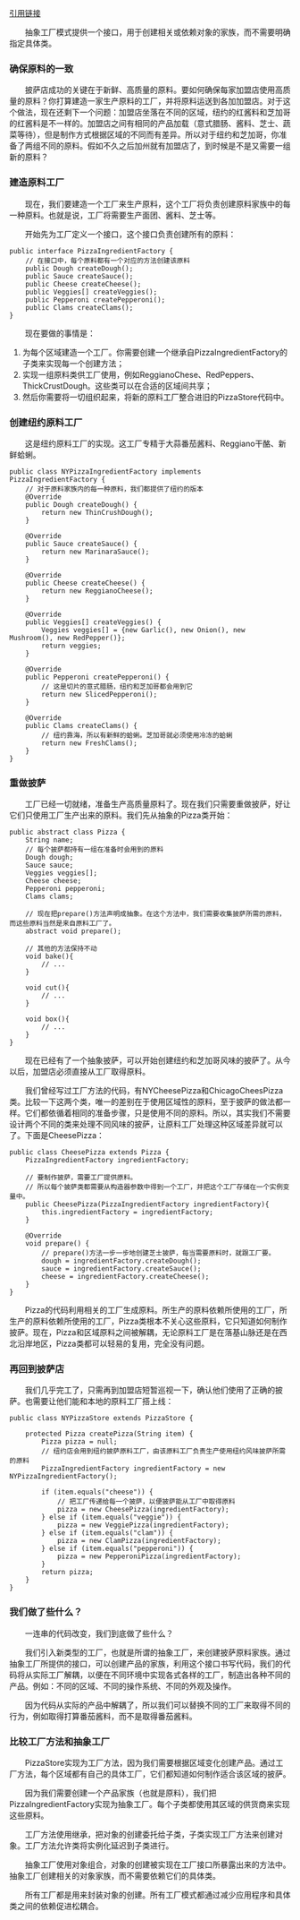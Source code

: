 [引用链接](http://cashow.github.io/head-first-design-patterns-notes-abstract-factory-pattern.html)

&emsp;&emsp;抽象工厂模式提供一个接口，用于创建相关或依赖对象的家族，而不需要明确指定具体类。

### 确保原料的一致

&emsp;&emsp;披萨店成功的关键在于新鲜、高质量的原料。要如何确保每家加盟店使用高质量的原料？你打算建造一家生产原料的工厂，并将原料运送到各加加盟店。对于这个做法，现在还剩下一个问题：加盟店坐落在不同的区域，纽约的红酱料和芝加哥的红酱料是不一样的。加盟店之间有相同的产品加载（意式腊肠、酱料、芝士、蔬菜等待），但是制作方式根据区域的不同而有差异。所以对于纽约和芝加哥，你准备了两组不同的原料。假如不久之后加州就有加盟店了，到时候是不是又需要一组新的原料？

### 建造原料工厂

&emsp;&emsp;现在，我们要建造一个工厂来生产原料，这个工厂将负责创建原料家族中的每一种原料。也就是说，工厂将需要生产面团、酱料、芝士等。

&emsp;&emsp;开始先为工厂定义一个接口，这个接口负责创建所有的原料：
```
public interface PizzaIngredientFactory {
    // 在接口中，每个原料都有一个对应的方法创建该原料
    public Dough createDough();
    public Sauce createSauce();
    public Cheese createCheese();
    public Veggies[] createVeggies();
    public Pepperoni createPepperoni();
    public Clams createClams();
}
```
&emsp;&emsp;现在要做的事情是：

1. 为每个区域建造一个工厂。你需要创建一个继承自PizzaIngredientFactory的子类来实现每一个创建方法；
2. 实现一组原料类供工厂使用，例如ReggianoChese、RedPeppers、ThickCrustDough。这些类可以在合适的区域间共享；
3. 然后你需要将一切组织起来，将新的原料工厂整合进旧的PizzaStore代码中。

### 创建纽约原料工厂

&emsp;&emsp;这是纽约原料工厂的实现。这工厂专精于大蒜番茄酱料、Reggiano干酪、新鲜蛤蜊。
```
public class NYPizzaIngredientFactory implements PizzaIngredientFactory {
    // 对于原料家族内的每一种原料，我们都提供了纽约的版本
    @Override
    public Dough createDough() {
        return new ThinCrushDough();
    }

    @Override
    public Sauce createSauce() {
        return new MarinaraSauce();
    }

    @Override
    public Cheese createCheese() {
        return new ReggianoCheese();
    }

    @Override
    public Veggies[] createVeggies() {
        Veggies veggies[] = {new Garlic(), new Onion(), new Mushroom(), new RedPepper()};
        return veggies;
    }

    @Override
    public Pepperoni createPepperoni() {
        // 这是切片的意式腊肠，纽约和芝加哥都会用到它
        return new SlicedPepperoni();
    }

    @Override
    public Clams createClams() {
        // 纽约靠海，所以有新鲜的蛤蜊。芝加哥就必须使用冷冻的蛤蜊
        return new FreshClams();
    }
}
```
### 重做披萨

&emsp;&emsp;工厂已经一切就绪，准备生产高质量原料了。现在我们只需要重做披萨，好让它们只使用工厂生产出来的原料。我们先从抽象的Pizza类开始：
```
public abstract class Pizza {
    String name;
    // 每个披萨都持有一组在准备时会用到的原料
    Dough dough;
    Sauce sauce;
    Veggies veggies[];
    Cheese cheese;
    Pepperoni pepperoni;
    Clams clams;
    
    // 现在把prepare()方法声明成抽象。在这个方法中，我们需要收集披萨所需的原料，而这些原料当然是来自原料工厂了。
    abstract void prepare();
    
    // 其他的方法保持不动
    void bake(){
        // ...
    }
    
    void cut(){
        // ...
    }
    
    void box(){
        // ...
    }
}
```
&emsp;&emsp;现在已经有了一个抽象披萨，可以开始创建纽约和芝加哥风味的披萨了。从今以后，加盟店必须直接从工厂取得原料。

&emsp;&emsp;我们曾经写过工厂方法的代码，有NYCheesePizza和ChicagoCheesPizza类。比较一下这两个类，唯一的差别在于使用区域性的原料，至于披萨的做法都一样。它们都依循着相同的准备步骤，只是使用不同的原料。所以，其实我们不需要设计两个不同的类来处理不同风味的披萨，让原料工厂处理这种区域差异就可以了。下面是CheesePizza：
```
public class CheesePizza extends Pizza {
    PizzaIngredientFactory ingredientFactory;
    
    // 要制作披萨，需要工厂提供原料。
    // 所以每个披萨类都需要从构造器参数中得到一个工厂，并把这个工厂存储在一个实例变量中。
    public CheesePizza(PizzaIngredientFactory ingredientFactory){
        this.ingredientFactory = ingredientFactory;
    }
    
    @Override
    void prepare() {
        // prepare()方法一步一步地创建芝士披萨，每当需要原料时，就跟工厂要。
        dough = ingredientFactory.createDough();
        sauce = ingredientFactory.createSauce();
        cheese = ingredientFactory.createCheese();
    }
}
```
&emsp;&emsp;Pizza的代码利用相关的工厂生成原料。所生产的原料依赖所使用的工厂，所生产的原料依赖所使用的工厂，Pizza类根本不关心这些原料，它只知道如何制作披萨。现在，Pizza和区域原料之间被解耦，无论原料工厂是在落基山脉还是在西北沿岸地区，Pizza类都可以轻易的复用，完全没有问题。

### 再回到披萨店

&emsp;&emsp;我们几乎完工了，只需再到加盟店短暂巡视一下，确认他们使用了正确的披萨。也需要让他们能和本地的原料工厂搭上线：
```
public class NYPizzaStore extends PizzaStore {

    protected Pizza createPizza(String item) {
        Pizza pizza = null;
        // 纽约店会用到纽约披萨原料工厂，由该原料工厂负责生产使用纽约风味披萨所需的原料
        PizzaIngredientFactory ingredientFactory = new NYPizzaIngredientFactory();

        if (item.equals("cheese")) {
            // 把工厂传递给每一个披萨，以便披萨能从工厂中取得原料
            pizza = new CheesePizza(ingredientFactory);
        } else if (item.equals("veggie")) {
            pizza = new VeggiePizza(ingredientFactory);
        } else if (item.equals("clam")) {
            pizza = new ClamPizza(ingredientFactory);
        } else if (item.equals("pepperoni")) {
            pizza = new PepperoniPizza(ingredientFactory);
        }
        return pizza;
    }
}
```
### 我们做了些什么？

&emsp;&emsp;一连串的代码改变，我们到底做了些什么？

&emsp;&emsp;我们引入新类型的工厂，也就是所谓的抽象工厂，来创建披萨原料家族。通过抽象工厂所提供的接口，可以创建产品的家族，利用这个接口书写代码，我们的代码将从实际工厂解耦，以便在不同环境中实现各式各样的工厂，制造出各种不同的产品。例如：不同的区域、不同的操作系统、不同的外观及操作。

&emsp;&emsp;因为代码从实际的产品中解耦了，所以我们可以替换不同的工厂来取得不同的行为，例如取得打算番茄酱料，而不是取得番茄酱料。

### 比较工厂方法和抽象工厂

&emsp;&emsp;PizzaStore实现为工厂方法，因为我们需要根据区域变化创建产品。通过工厂方法，每个区域都有自己的具体工厂，它们都知道如何制作适合该区域的披萨。

&emsp;&emsp;因为我们需要创建一个产品家族（也就是原料），我们把PizzaIngredientFactory实现为抽象工厂。每个子类都使用其区域的供货商来实现这些原料。

&emsp;&emsp;工厂方法使用继承，把对象的创建委托给子类，子类实现工厂方法来创建对象。工厂方法允许类将实例化延迟到子类进行。

&emsp;&emsp;抽象工厂使用对象组合，对象的创建被实现在工厂接口所暴露出来的方法中。抽象工厂创建相关的对象家族，而不需要依赖它们的具体类。

&emsp;&emsp;所有工厂都是用来封装对象的创建。所有工厂模式都通过减少应用程序和具体类之间的依赖促进松耦合。